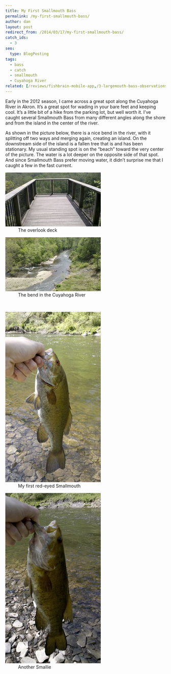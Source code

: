 ```yaml
---
title: My First Smallmouth Bass
permalink: /my-first-smallmouth-bass/
author: dan
layout: post
redirect_from: /2014/03/17/my-first-smallmouth-bass/
catch_ids:
  - 3
seo:
  type: BlogPosting
tags:
  - bass
  - catch
  - smallmouth
  - Cuyahoga River
related: [/reviews/fishbrain-mobile-app,/3-largemouth-bass-observations/,/my-first-muskie/,]
---
```

Early in the 2012 season, I came across a great spot along the Cuyahoga River in Akron. It&#8217;s a great spot for wading in your bare feet and keeping cool. It&#8217;s a little bit of a hike from the parking lot, but well worth it. I&#8217;ve caught several Smallmouth Bass from many different angles along the shore and from the island in the center of the river.

As shown in the picture below, there is a nice bend in the river, with it splitting off two ways and merging again, creating an island. On the downstream side of the island is a fallen tree that is and has been stationary. My usual standing spot is on the &#8220;beach&#8221; toward the very center of the picture. The water is a lot deeper on the opposite side of that spot. And since Smallmouth Bass prefer moving water, it didn&#8217;t surprise me that I caught a few in the fast current.

<div id='gallery-8' class='gallery galleryid-200 gallery-columns-2 gallery-size-responsive-300'>
  <dl class='gallery-item'>
    <dt class='gallery-icon landscape'>
      <a href="/images/the-overlook-deck-2592x1456.jpg"><img width="300" height="169" src="/images/the-overlook-deck-300x169.jpg" class="attachment-responsive-300" alt="The overlook deck" /></a>
    </dt>
    <dd class='wp-caption-text gallery-caption'>
      The overlook deck
    </dd>
  </dl>
  <dl class='gallery-item'>
    <dt class='gallery-icon landscape'>
      <a href="/images/a-bend-in-the-Cuyahoga-River-2592x1456.jpg"><img width="300" height="169" src="/images/a-bend-in-the-Cuyahoga-River-300x169.jpg" class="attachment-responsive-300" alt="A bend in the Cuyahoga River" /></a>
    </dt>
    <dd class='wp-caption-text gallery-caption'>
      The bend in the Cuyahoga River
    </dd>
  </dl>
  <br style="clear: both" />
  <dl class='gallery-item'>
    <dt class='gallery-icon portrait'>
      <a href="/images/a-red-eyed-smallmouth-bass-1456x2592.jpg"><img width="300" height="534" src="/images/a-red-eyed-smallmouth-bass-300x534.jpg" class="attachment-responsive-300" alt="A red-eyed smallmouth bass" /></a>
    </dt>
    <dd class='wp-caption-text gallery-caption'>
      My first red-eyed Smallmouth
    </dd>
  </dl>
  <dl class='gallery-item'>
    <dt class='gallery-icon portrait'>
      <a href="/images/a-smallmouth-bass-1456x2592.jpg"><img width="300" height="534" src="/images/a-smallmouth-bass-300x534.jpg" class="attachment-responsive-300" alt="A smallmouth bass" /></a>
    </dt>
    <dd class='wp-caption-text gallery-caption'>
      Another Smallie
    </dd>
  </dl>
  <br style="clear: both" />
</div>
